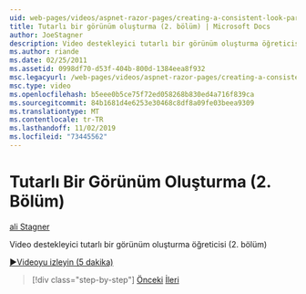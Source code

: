 ```yaml
---
uid: web-pages/videos/aspnet-razor-pages/creating-a-consistent-look-part-2
title: Tutarlı bir görünüm oluşturma (2. bölüm) | Microsoft Docs
author: JoeStagner
description: Video destekleyici tutarlı bir görünüm oluşturma öğreticisi (2. bölüm)
ms.author: riande
ms.date: 02/25/2011
ms.assetid: 0998df70-d53f-404b-800d-1384eea8f932
msc.legacyurl: /web-pages/videos/aspnet-razor-pages/creating-a-consistent-look-part-2
msc.type: video
ms.openlocfilehash: b5eee0b5ce75f72ed058268b830ed4a716f839ca
ms.sourcegitcommit: 84b1681d4e6253e30468c8df8a09fe03beea9309
ms.translationtype: MT
ms.contentlocale: tr-TR
ms.lasthandoff: 11/02/2019
ms.locfileid: "73445562"
---
```

# <a name="creating-a-consistent-look-part-2"></a>Tutarlı Bir Görünüm Oluşturma (2. Bölüm)

[ali Stagner](https://github.com/JoeStagner)

Video destekleyici tutarlı bir görünüm oluşturma öğreticisi (2. bölüm)

[&#9654;Videoyu izleyin (5 dakika)](https://channel9.msdn.com/Blogs/ASP-NET-Site-Videos/creating-a-consistent-look-(part-2))

> [!div class="step-by-step"]
> [Önceki](creating-a-consistent-look-part-1.md)
> [İleri](working-with-forms-part-1.md)
